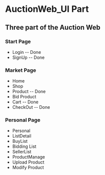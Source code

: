 # AuctionWeb_UI Part
## Three part of the Auction Web  
### Start Page  
*  Login -- Done
*  SignUp -- Done
### Market Page
*  Home 
*  Shop
*  Product -- Done
*  Bid Product
*  Cart -- Done
*  CheckOut -- Done
### Personal Page  
*  Personal
*  ListDetail
*  BuyList
*  Bidding List
*  SellerList
*  ProductManage
*  Upload Product
*  Modify Product